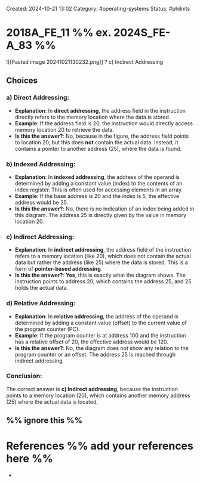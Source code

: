 Created: 2024-10-21 13:02
Category: #operating-systems 
Status: #philnits



# 2018A_FE_11 %% ex. 2024S_FE-A_83 %%

![[Pasted image 20241021130232.png]]
? 
c) Indirect Addressing

## Choices

### a) **Direct Addressing**:

- **Explanation**: In **direct addressing**, the address field in the instruction directly refers to the memory location where the data is stored.
- **Example**: If the address field is 20, the instruction would directly access memory location 20 to retrieve the data.
- **Is this the answer?**: No, because in the figure, the address field points to location 20, but this does **not** contain the actual data. Instead, it contains a pointer to another address (25), where the data is found.

### b) **Indexed Addressing**:

- **Explanation**: In **indexed addressing**, the address of the operand is determined by adding a constant value (index) to the contents of an index register. This is often used for accessing elements in an array.
- **Example**: If the base address is 20 and the index is 5, the effective address would be 25.
- **Is this the answer?**: No, there is no indication of an index being added in this diagram. The address 25 is directly given by the value in memory location 20.

### c) **Indirect Addressing**:

- **Explanation**: In **indirect addressing**, the address field of the instruction refers to a memory location (like 20), which does not contain the actual data but rather the address (like 25) where the data is stored. This is a form of **pointer-based addressing**.
- **Is this the answer?**: **Yes**, this is exactly what the diagram shows. The instruction points to address 20, which contains the address 25, and 25 holds the actual data.

### d) **Relative Addressing**:

- **Explanation**: In **relative addressing**, the address of the operand is determined by adding a constant value (offset) to the current value of the program counter (PC).
- **Example**: If the program counter is at address 100 and the instruction has a relative offset of 20, the effective address would be 120.
- **Is this the answer?**: No, the diagram does not show any relation to the program counter or an offset. The address 25 is reached through indirect addressing.

### **Conclusion**:

The correct answer is **c) Indirect addressing**, because the instruction points to a memory location (20), which contains another memory address (25) where the actual data is located.

%% ignore this %%
---









# References %% add your references here %%
- 